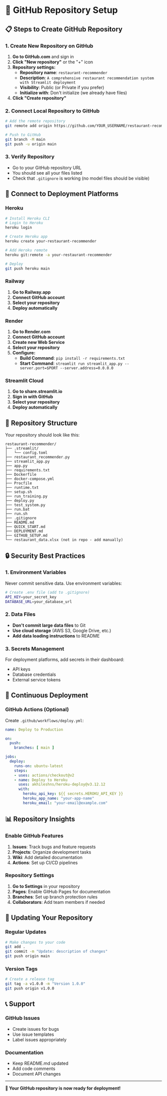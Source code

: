 # 🐙 GitHub Repository Setup

## 📋 Steps to Create GitHub Repository

### 1. Create New Repository on GitHub

1. **Go to GitHub.com** and sign in
2. **Click "New repository"** or the "+" icon
3. **Repository settings:**
   - **Repository name**: `restaurant-recommender`
   - **Description**: `A comprehensive restaurant recommendation system with Streamlit deployment`
   - **Visibility**: Public (or Private if you prefer)
   - **Initialize with**: Don't initialize (we already have files)
4. **Click "Create repository"**

### 2. Connect Local Repository to GitHub

```bash
# Add the remote repository
git remote add origin https://github.com/YOUR_USERNAME/restaurant-recommender.git

# Push to GitHub
git branch -M main
git push -u origin main
```

### 3. Verify Repository

- Go to your GitHub repository URL
- You should see all your files listed
- Check that `.gitignore` is working (no model files should be visible)

## 🔗 Connect to Deployment Platforms

### Heroku
```bash
# Install Heroku CLI
# Login to Heroku
heroku login

# Create Heroku app
heroku create your-restaurant-recommender

# Add Heroku remote
heroku git:remote -a your-restaurant-recommender

# Deploy
git push heroku main
```

### Railway
1. **Go to Railway.app**
2. **Connect GitHub account**
3. **Select your repository**
4. **Deploy automatically**

### Render
1. **Go to Render.com**
2. **Connect GitHub account**
3. **Create new Web Service**
4. **Select your repository**
5. **Configure:**
   - **Build Command**: `pip install -r requirements.txt`
   - **Start Command**: `streamlit run streamlit_app.py --server.port=$PORT --server.address=0.0.0.0`

### Streamlit Cloud
1. **Go to share.streamlit.io**
2. **Sign in with GitHub**
3. **Select your repository**
4. **Deploy automatically**

## 📁 Repository Structure

Your repository should look like this:

```
restaurant-recommender/
├── .streamlit/
│   └── config.toml
├── restaurant_recommender.py
├── streamlit_app.py
├── app.py
├── requirements.txt
├── Dockerfile
├── docker-compose.yml
├── Procfile
├── runtime.txt
├── setup.sh
├── run_training.py
├── deploy.py
├── test_system.py
├── run.bat
├── run.sh
├── .gitignore
├── README.md
├── QUICK_START.md
├── DEPLOYMENT.md
├── GITHUB_SETUP.md
└── restaurant_data.xlsx (not in repo - add manually)
```

## 🔒 Security Best Practices

### 1. Environment Variables
Never commit sensitive data. Use environment variables:

```bash
# Create .env file (add to .gitignore)
API_KEY=your_secret_key
DATABASE_URL=your_database_url
```

### 2. Data Files
- **Don't commit large data files** to Git
- **Use cloud storage** (AWS S3, Google Drive, etc.)
- **Add data loading instructions** to README

### 3. Secrets Management
For deployment platforms, add secrets in their dashboard:
- API keys
- Database credentials
- External service tokens

## 🚀 Continuous Deployment

### GitHub Actions (Optional)
Create `.github/workflows/deploy.yml`:

```yaml
name: Deploy to Production

on:
  push:
    branches: [ main ]

jobs:
  deploy:
    runs-on: ubuntu-latest
    steps:
    - uses: actions/checkout@v2
    - name: Deploy to Heroku
      uses: akhileshns/heroku-deploy@v3.12.12
      with:
        heroku_api_key: ${{ secrets.HEROKU_API_KEY }}
        heroku_app_name: "your-app-name"
        heroku_email: "your-email@example.com"
```

## 📊 Repository Insights

### Enable GitHub Features
1. **Issues**: Track bugs and feature requests
2. **Projects**: Organize development tasks
3. **Wiki**: Add detailed documentation
4. **Actions**: Set up CI/CD pipelines

### Repository Settings
1. **Go to Settings** in your repository
2. **Pages**: Enable GitHub Pages for documentation
3. **Branches**: Set up branch protection rules
4. **Collaborators**: Add team members if needed

## 🔄 Updating Your Repository

### Regular Updates
```bash
# Make changes to your code
git add .
git commit -m "Update: description of changes"
git push origin main
```

### Version Tags
```bash
# Create a release tag
git tag -a v1.0.0 -m "Version 1.0.0"
git push origin v1.0.0
```

## 📞 Support

### GitHub Issues
- Create issues for bugs
- Use issue templates
- Label issues appropriately

### Documentation
- Keep README.md updated
- Add code comments
- Document API changes

---

**🎉 Your GitHub repository is now ready for deployment!** 